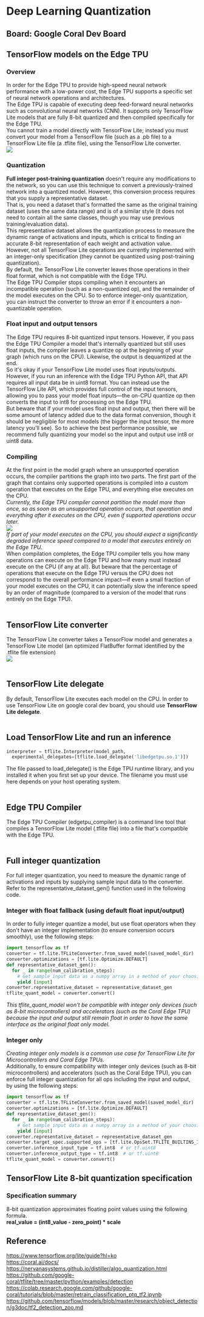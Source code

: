 # Deep Learning Quantization
## Board: Google Coral Dev Board  

## TensorFlow models on the Edge TPU
### Overview
In order for the Edge TPU to provide high-speed neural network performance with a low-power cost, the Edge TPU supports a specific set of neural network operations and architectures.  
The Edge TPU is capable of executing deep feed-forward neural networks such as convolutional neural networks (CNN). It supports only TensorFlow Lite models that are fully 8-bit quantized and then compiled specifically for the Edge TPU.  
You cannot train a model directly with TensorFlow Lite; instead you must convert your model from a TensorFlow file (such as a .pb file) to a TensorFlow Lite file (a .tflite file), using the TensorFlow Lite converter.  
<img src=https://coral.ai/static/docs/images/edgetpu/compile-workflow.png>  

### Quantization
**Full integer post-training quantization** doesn't require any modifications to the network, so you can use this technique to convert a previously-trained network into a quantized model. However, this conversion process requires that you supply a representative dataset.  
That is, you need a dataset that's formatted the same as the original training dataset (uses the same data range) and is of a similar style (it does not need to contain all the same classes, though you may use previous training/evaluation data).  
This representative dataset allows the quantization process to measure the dynamic range of activations and inputs, which is critical to finding an accurate 8-bit representation of each weight and activation value.  
However, not all TensorFlow Lite operations are currently implemented with an integer-only specification (they cannot be quantized using post-training quantization).  
By default, the TensorFlow Lite converter leaves those operations in their float format, which is not compatible with the Edge TPU.  
The Edge TPU Compiler stops compiling when it encounters an incompatible operation (such as a non-quantized op), and the remainder of the model executes on the CPU. So to enforce integer-only quantization, you can instruct the converter to throw an error if it encounters a non-quantizable operation.  

### Float input and output tensors
The Edge TPU requires 8-bit quantized input tensors. However, if you pass the Edge TPU Compiler a model that's internally quantized but still uses float inputs, the compiler leaves a quantize op at the beginning of your graph (which runs on the CPU). Likewise, the output is dequantized at the end.  
So it's okay if your TensorFlow Lite model uses float inputs/outputs. However, if you run an inference with the Edge TPU Python API, that API requires all input data be in uint8 format. You can instead use the TensorFlow Lite API, which provides full control of the input tensors, allowing you to pass your model float inputs—the on-CPU quantize op then converts the input to int8 for processing on the Edge TPU.  
But beware that if your model uses float input and output, then there will be some amount of latency added due to the data format conversion, though it should be negligible for most models (the bigger the input tensor, the more latency you'll see). So to achieve the best performance possible, we recommend fully quantizing your model so the input and output use int8 or uint8 data.

### Compiling
At the first point in the model graph where an unsupported operation occurs, the compiler partitions the graph into two parts. The first part of the graph that contains only supported operations is compiled into a custom operation that executes on the Edge TPU, and everything else executes on the CPU.  
*Currently, the Edge TPU compiler cannot partition the model more than once, so as soon as an unsupported operation occurs, that operation and everything after it executes on the CPU, even if supported operations occur later.*  
<img src=https://coral.ai/static/docs/images/edgetpu/compile-tflite-to-edgetpu.png>  
*If part of your model executes on the CPU, you should expect a significantly degraded inference speed compared to a model that executes entirely on the Edge TPU.*  
When compilation completes, the Edge TPU compiler tells you how many operations can execute on the Edge TPU and how many must instead execute on the CPU (if any at all). But beware that the percentage of operations that execute on the Edge TPU versus the CPU does not correspond to the overall performance impact—if even a small fraction of your model executes on the CPU, it can potentially slow the inference speed by an order of magnitude (compared to a version of the model that runs entirely on the Edge TPU).
<br></br>

## TensorFlow Lite converter
The TensorFlow Lite converter takes a TensorFlow model and generates a TensorFlow Lite model (an optimized FlatBuffer format identified by the .tflite file extension)  
<img src=https://www.tensorflow.org/lite/images/convert/convert.png>
<br></br>

## TensorFlow Lite delegate
By default, TensorFlow Lite executes each model on the CPU. In order to use TensorFlow Lite on google coral dev board, you should use **TensorFlow Lite delegate**.
<br></br>

## Load TensorFlow Lite and run an inference
~~~python
interpreter = tflite.Interpreter(model_path,
  experimental_delegates=[tflite.load_delegate('libedgetpu.so.1')])
~~~
The file passed to load_delegate() is the Edge TPU runtime library, and you installed it when you first set up your device. The filename you must use here depends on your host operating system.
<br></br>

## Edge TPU Compiler
The Edge TPU Compiler (edgetpu_compiler) is a command line tool that compiles a TensorFlow Lite model (.tflite file) into a file that's compatible with the Edge TPU.
<br></br>

## Full integer quantization
For full integer quantization, you need to measure the dynamic range of activations and inputs by supplying sample input data to the converter. Refer to the representative_dataset_gen() function used in the following code.  

### Integer with float fallback (using default float input/output)
In order to fully integer quantize a model, but use float operators when they don't have an integer implementation (to ensure conversion occurs smoothly), use the following steps:
~~~python
import tensorflow as tf
converter = tf.lite.TFLiteConverter.from_saved_model(saved_model_dir)
converter.optimizations = [tf.lite.Optimize.DEFAULT]
def representative_dataset_gen():
  for _ in range(num_calibration_steps):
    # Get sample input data as a numpy array in a method of your choosing.
    yield [input]
converter.representative_dataset = representative_dataset_gen
tflite_quant_model = converter.convert()
~~~  
*This tflite_quant_model won't be compatible with integer only devices (such as 8-bit microcontrollers) and accelerators (such as the Coral Edge TPU) because the input and output still remain float in order to have the same interface as the original float only model.*  

### Integer only
*Creating integer only models is a common use case for TensorFlow Lite for Microcontrollers and Coral Edge TPUs.*  
Additionally, to ensure compatibility with integer only devices (such as 8-bit microcontrollers) and accelerators (such as the Coral Edge TPU), you can enforce full integer quantization for all ops including the input and output, by using the following steps:
~~~python
import tensorflow as tf
converter = tf.lite.TFLiteConverter.from_saved_model(saved_model_dir)
converter.optimizations = [tf.lite.Optimize.DEFAULT]
def representative_dataset_gen():
  for _ in range(num_calibration_steps):
    # Get sample input data as a numpy array in a method of your choosing.
    yield [input]
converter.representative_dataset = representative_dataset_gen
converter.target_spec.supported_ops = [tf.lite.OpsSet.TFLITE_BUILTINS_INT8]
converter.inference_input_type = tf.int8  # or tf.uint8
converter.inference_output_type = tf.int8  # or tf.uint8
tflite_quant_model = converter.convert()
~~~

## TensorFlow Lite 8-bit quantization specification  
### Specification summary
8-bit quantization approximates floating point values using the following formula.  
**real_value = (int8_value - zero_point) * scale**


## Reference
https://www.tensorflow.org/lite/guide?hl=ko  
https://coral.ai/docs/  
https://nervanasystems.github.io/distiller/algo_quantization.html  
https://github.com/google-coral/tflite/tree/master/python/examples/detection  
https://colab.research.google.com/github/google-coral/tutorials/blob/master/retrain_classification_ptq_tf2.ipynb  
https://github.com/tensorflow/models/blob/master/research/object_detection/g3doc/tf2_detection_zoo.md
